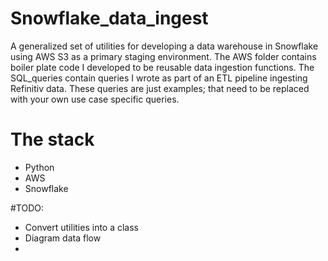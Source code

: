 # Snowflake_data_ingest
A generalized set of utilities for developing a data warehouse in Snowflake using AWS S3 as a primary staging environment. The AWS folder contains boiler plate code I developed to be reusable 
data ingestion functions. The SQL_queries contain queries I wrote as part of an ETL pipeline ingesting Refinitiv data. These queries are just examples; that need to be replaced with your own use case specific queries. 

# The stack

- Python 
- AWS
- Snowflake



#TODO:
- Convert utilities into a class
- Diagram data flow
- 
